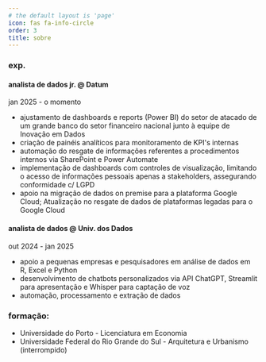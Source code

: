 ```yaml
---
# the default layout is 'page'
icon: fas fa-info-circle
order: 3
title: sobre
---
```


### exp.

#### analista de dados jr. @ Datum
jan 2025 - o momento
- ajustamento de dashboards e reports (Power BI) do setor de atacado de um grande banco do setor financeiro nacional junto à equipe de Inovação em Dados
- criação de painéis analíticos para monitoramento de KPI's internas
- automação do resgate de informações referentes a procedimentos internos via SharePoint e Power Automate
- implementação de dashboards com controles de visualização, limitando o acesso de informações pessoais apenas a stakeholders, assegurando conformidade c/ LGPD
- apoio na migração de dados on premise para a plataforma Google Cloud; Atualização no resgate de dados de plataformas legadas para o Google Cloud


#### analista de dados @ Univ. dos Dados
out 2024 - jan 2025
- apoio a pequenas empresas e pesquisadores em análise de dados em R, Excel e Python
- desenvolvimento de chatbots personalizados via API ChatGPT, Streamlit para apresentação e Whisper para captação de voz
- automação, processamento e extração de dados

### formação:
- Universidade do Porto - Licenciatura em Economia
- Universidade Federal do Rio Grande do Sul - Arquitetura e Urbanismo (interrompido)
